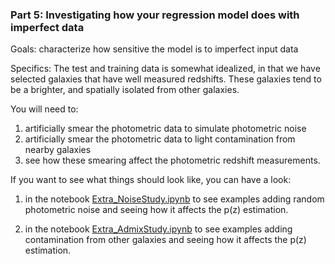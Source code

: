 ### Part 5: Investigating how your regression model does with imperfect data

Goals: characterize how sensitive the model is to imperfect input data 

Specifics:  The test and training data is somewhat idealized, in that
we have selected galaxies that have well measured redshifts.  These
galaxies tend to be a brighter, and spatially isolated from other
galaxies.


You will need to:

1. artificially smear the photometric data to simulate photometric noise
2. artificially smear the photometric data to light contamination
   from nearby galaxies
3. see how these smearing affect the photometric redshift measurements.



If you want to see what things should look like, you can have a look:

1. in the notebook [Extra_NoiseStudy.ipynb](https://github.com/KIPAC/MACSS/blob/main/nb/Extra_NoiseStudy.ipynb) to see examples adding random photometric noise and seeing how it affects the p(z) estimation.

2. in the notebook [Extra_AdmixStudy.ipynb](https://github.com/KIPAC/MACSS/blob/main/nb/Extra_AdmixStudy.ipynb) to see examples adding contamination from other galaxies and seeing how it affects the p(z) estimation. 







<!--  LocalWords:  Extra_NoiseStudy.ipynb Extra_AdmixStudy.ipynb
 -->
